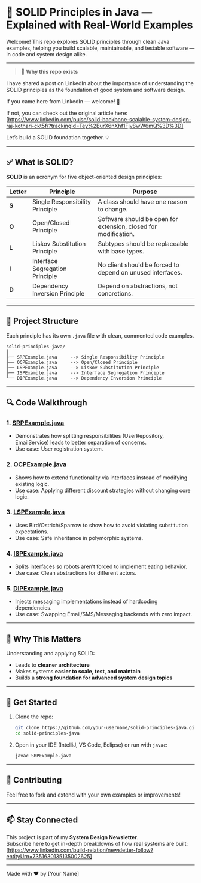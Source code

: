 # 🧱 SOLID Principles in Java — Explained with Real-World Examples

Welcome! This repo explores SOLID principles through clean Java examples, helping you build scalable, maintainable, and testable software — in code and system design alike.

---

> 📢 **Why this repo exists**

I have shared a post on LinkedIn about the importance of understanding the SOLID principles as the foundation of good system and software design.

If you came here from LinkedIn — welcome! 👋  

If not, you can check out the original article here: [https://www.linkedin.com/pulse/solid-backbone-scalable-system-design-raj-kothari-ckt5f/?trackingId=Tey%2BurX6nXhf1Fjv8wW6mQ%3D%3D]

Let’s build a SOLID foundation together. 💡

---

## ✅ What is SOLID?

**SOLID** is an acronym for five object-oriented design principles:

| Letter | Principle                         | Purpose                                           |
|--------|----------------------------------|--------------------------------------------------|
| **S**  | Single Responsibility Principle  | A class should have one reason to change.        |
| **O**  | Open/Closed Principle            | Software should be open for extension, closed for modification. |
| **L**  | Liskov Substitution Principle    | Subtypes should be replaceable with base types.  |
| **I**  | Interface Segregation Principle  | No client should be forced to depend on unused interfaces. |
| **D**  | Dependency Inversion Principle   | Depend on abstractions, not concretions.         |

---

## 📂 Project Structure

Each principle has its own `.java` file with clean, commented code examples.

```
solid-principles-java/
│
├── SRPExample.java     --> Single Responsibility Principle
├── OCPExample.java     --> Open/Closed Principle
├── LSPExample.java     --> Liskov Substitution Principle
├── ISPExample.java     --> Interface Segregation Principle
└── DIPExample.java     --> Dependency Inversion Principle
```

---

## 🔍 Code Walkthrough

### 1. [SRPExample.java](./SRPExample.java)  
- Demonstrates how splitting responsibilities (UserRepository, EmailService) leads to better separation of concerns.
- Use case: User registration system.

### 2. [OCPExample.java](./OCPExample.java)  
- Shows how to extend functionality via interfaces instead of modifying existing logic.
- Use case: Applying different discount strategies without changing core logic.

### 3. [LSPExample.java](./LSPExample.java)  
- Uses Bird/Ostrich/Sparrow to show how to avoid violating substitution expectations.
- Use case: Safe inheritance in polymorphic systems.

### 4. [ISPExample.java](./ISPExample.java)  
- Splits interfaces so robots aren’t forced to implement eating behavior.
- Use case: Clean abstractions for different actors.

### 5. [DIPExample.java](./DIPExample.java)  
- Injects messaging implementations instead of hardcoding dependencies.
- Use case: Swapping Email/SMS/Messaging backends with zero impact.

---

## 🧠 Why This Matters

Understanding and applying SOLID:
- Leads to **cleaner architecture**
- Makes systems **easier to scale, test, and maintain**
- Builds a **strong foundation for advanced system design topics**

---

## 🚀 Get Started

1. Clone the repo:
   ```bash
   git clone https://github.com/your-username/solid-principles-java.git
   cd solid-principles-java
   ```

2. Open in your IDE (IntelliJ, VS Code, Eclipse) or run with `javac`:
   ```bash
   javac SRPExample.java
   ```

---

## 🙌 Contributing

Feel free to fork and extend with your own examples or improvements!

---

## 📫 Stay Connected

This project is part of my **System Design Newsletter**.  
Subscribe here to get in-depth breakdowns of how real systems are built: [https://www.linkedin.com/build-relation/newsletter-follow?entityUrn=7351630135135002625]

---

Made with ❤️ by [Your Name]
